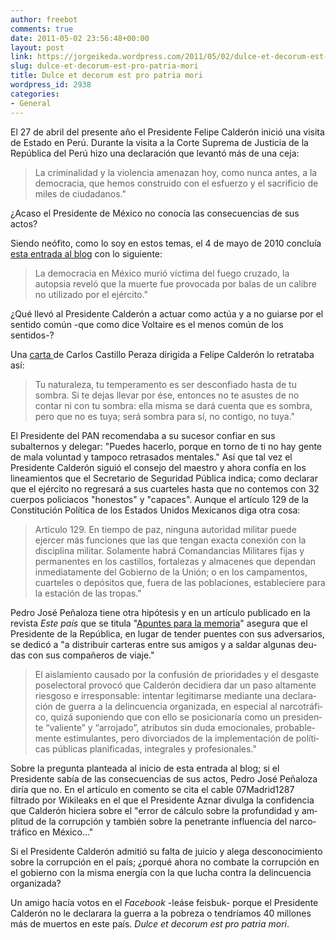 ```yaml
---
author: freebot
comments: true
date: 2011-05-02 23:56:48+00:00
layout: post
link: https://jorgeikeda.wordpress.com/2011/05/02/dulce-et-decorum-est-pro-patria-mori/
slug: dulce-et-decorum-est-pro-patria-mori
title: Dulce et decorum est pro patria mori
wordpress_id: 2938
categories:
- General
---
```


El 27 de abril del presente año el Presidente Felipe Calderón inició una visita de Estado en Perú. Durante la visita a la Corte Suprema de Justicia de la República del Perú hizo una declaración que levantó más de una ceja:





<blockquote>La criminalidad y la violencia amenazan hoy, como nunca antes, a la democracia, que hemos construido con el esfuerzo y el sacrificio de miles de ciudadanos."</blockquote>



¿Acaso el Presidente de México no conocía las consecuencias de sus  actos?

Siendo neófito, como lo soy en estos temas, el 4 de mayo de 2010 concluía [esta entrada al blog](http://www.jorgeikeda.com/wordpress/?p=1974) con lo siguiente:





<blockquote>La democracia en México murió víctima del fuego cruzado, la autopsia reveló que la muerte fue provocada por balas de un calibre no utilizado por el ejército." </blockquote>



¿Qué llevó al Presidente Calderón a actuar como actúa y a no guiarse por el sentido común -que como dice Voltaire es el menos común de los sentidos-?

Una [carta ](http://www.etcetera.com.mx/articulo.php?articulo=827)de Carlos Castillo Peraza dirigida a Felipe Calderón lo retrataba así:





<blockquote>Tu naturaleza, tu temperamento es ser desconfiado hasta de tu sombra. Si te dejas llevar por ése, entonces no te asustes de no contar ni con tu sombra: ella misma se dará cuenta que es sombra, pero que no es tuya; será sombra para sí, no contigo, no tuya." </blockquote>




El Presidente del PAN recomendaba a su sucesor confiar en sus subalternos y delegar: "Puedes hacerlo, porque en torno de ti no hay gente de mala voluntad y tampoco retrasados mentales." Así que tal vez el Presidente Calderón siguió el consejo del maestro y ahora confía en los lineamientos que el Secretario de Seguridad Pública indica; como declarar que el ejército no regresará a sus cuarteles hasta que no contemos con 32 cuerpos policiacos "honestos" y "capaces". Aunque el artículo 129 de la Constitución Política de los Estados Unidos Mexicanos diga otra cosa:



<blockquote>Artículo 129. En tiempo de paz, ninguna autoridad militar puede ejercer más funciones que las que tengan exacta conexión con la disciplina militar. Solamente habrá Comandancias Militares fijas y permanentes en los castillos, fortalezas y almacenes que dependan inmediatamente del Gobierno de la Unión; o en los campamentos, cuarteles o depósitos que, fuera de las poblaciones, estableciere para la estación de las tropas."</blockquote>








Pedro José Peñaloza tiene otra hipótesis y en un artículo publicado en la revista _Este país_ que se titula "[Apuntes para la memoria](http://estepais.com/site/?p=31681)" asegura que el Presidente de la República, en lugar de tender puentes con sus adversarios, se dedicó a "a dis­tri­buir carte­ras en­tre sus ami­gos y a sal­dar al­gu­nas deu­das con sus com­pa­ñe­ros de via­je."









<blockquote>
El ais­la­mien­to cau­sa­do por la con­fu­sión de prio­ri­da­des y el des­gas­te po­se­lec­to­ral provocó que Cal­de­rón de­ci­die­ra dar un pa­so al­ta­men­te ries­go­so e irres­pon­sa­ble: intentar le­gi­ti­mar­se me­dian­te una de­cla­ra­ción de gue­rra a la de­lin­cuen­cia or­ga­ni­za­da, en es­pe­cial al nar­co­trá­fi­co, qui­zá su­po­nien­do que con ello se po­si­cio­na­ría co­mo un presi­den­te “va­lien­te” y “arro­ja­do”, atri­bu­tos sin du­da emo­cio­na­les, pro­ba­ble­men­te estimu­lan­tes, pe­ro di­vor­cia­dos de la im­ple­men­ta­ción de po­lí­ti­cas pú­bli­cas pla­ni­fi­ca­das, in­te­gra­les y pro­fe­sio­na­les."
</blockquote>



Sobre la pregunta planteada al inicio de esta entrada al blog; si el Presidente sabía de las consecuencias de sus actos, Pedro José Peñaloza diría que no. En el artículo en comento se cita el cable 07Madrid1287 filtrado por Wikileaks en el que el Presidente Aznar divulga la confidencia que Calderón hiciera sobre el "error de cál­cu­lo so­bre la pro­fun­di­dad y am­pli­tud de la co­rrup­ción y tam­bién so­bre la pe­ne­tran­te in­fluen­cia del nar­co­trá­fi­co en Mé­xi­co..."

Si el Presidente Calderón admitió su falta de juicio y alega desconocimiento sobre la corrupción en el país; ¿porqué ahora no combate la corrupción en el gobierno con la misma energía con la que lucha contra la delincuencia organizada?

Un amigo hacía votos en el _Facebook_  -leáse feisbuk-  porque el Presidente Calderón no le declarara la guerra a la pobreza o tendríamos 40 millones más de muertos en este país. _Dulce et decorum est pro patria mori_.
